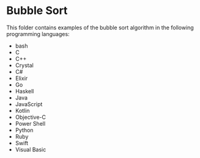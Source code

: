 # Bubble Sort

This folder contains examples of the bubble sort algorithm in the following programming languages:

* bash
* C
* C++
* Crystal
* C#
* Elixir
* Go
* Haskell
* Java
* JavaScript
* Kotlin
* Objective-C
* Power Shell
* Python
* Ruby
* Swift
* Visual Basic
